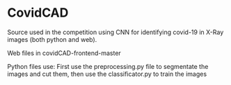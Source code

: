 # CovidCAD
Source used in the competition using CNN for identifying covid-19 in X-Ray images (both python and web).

Web files in covidCAD-frontend-master

Python files use: First use the preprocessing.py file to segmentate the images and cut them, then use the classificator.py to train the images
